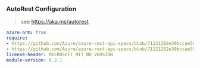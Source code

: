 ### AutoRest Configuration

> see https://aka.ms/autorest

``` yaml
azure-arm: true
require:
- https://github.com/Azure/azure-rest-api-specs/blob/71121282e39bccae590462648e77bca283df6d2b/specification/servicenetworking/resource-manager/readme.md
- https://github.com/Azure/azure-rest-api-specs/blob/71121282e39bccae590462648e77bca283df6d2b/specification/servicenetworking/resource-manager/readme.go.md
license-header: MICROSOFT_MIT_NO_VERSION
module-version: 0.2.1

```